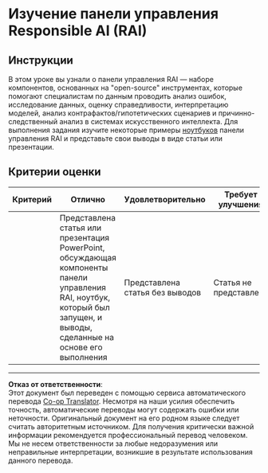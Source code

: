 <!--
CO_OP_TRANSLATOR_METADATA:
{
  "original_hash": "91c6a180ef08e20cc15acfd2d6d6e164",
  "translation_date": "2025-08-29T21:18:41+00:00",
  "source_file": "9-Real-World/2-Debugging-ML-Models/assignment.md",
  "language_code": "ru"
}
-->
# Изучение панели управления Responsible AI (RAI)

## Инструкции

В этом уроке вы узнали о панели управления RAI — наборе компонентов, основанных на "open-source" инструментах, которые помогают специалистам по данным проводить анализ ошибок, исследование данных, оценку справедливости, интерпретацию моделей, анализ контрафактов/гипотетических сценариев и причинно-следственный анализ в системах искусственного интеллекта. Для выполнения задания изучите некоторые примеры [ноутбуков](https://github.com/Azure/RAI-vNext-Preview/tree/main/examples/notebooks) панели управления RAI и представьте свои выводы в виде статьи или презентации.

## Критерии оценки

| Критерий | Отлично | Удовлетворительно | Требует улучшения |
| -------- | --------- | -------- | ----------------- |
|          | Представлена статья или презентация PowerPoint, обсуждающая компоненты панели управления RAI, ноутбук, который был запущен, и выводы, сделанные на основе его выполнения | Представлена статья без выводов | Статья не представлена |

---

**Отказ от ответственности**:  
Этот документ был переведен с помощью сервиса автоматического перевода [Co-op Translator](https://github.com/Azure/co-op-translator). Несмотря на наши усилия обеспечить точность, автоматические переводы могут содержать ошибки или неточности. Оригинальный документ на его родном языке следует считать авторитетным источником. Для получения критически важной информации рекомендуется профессиональный перевод человеком. Мы не несем ответственности за любые недоразумения или неправильные интерпретации, возникшие в результате использования данного перевода.